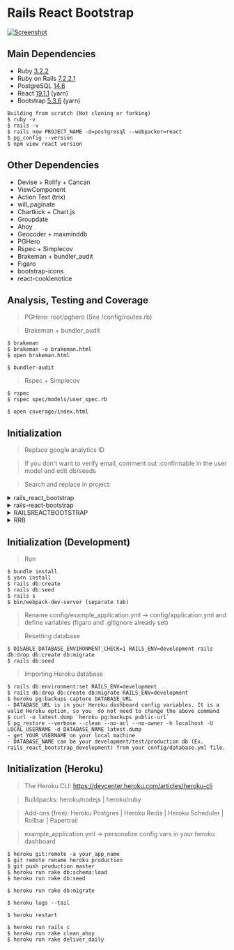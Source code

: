 # Rails React Bootstrap

[![Screenshot](http://www.couriernewjersey.com/images/github-screenshot.png)](https://rails-react-bootstrap.herokuapp.com)


## Main Dependencies

* Ruby [3.2.2](https://www.ruby-lang.org/en/downloads/releases/)
* Ruby on Rails [7.2.2.1](https://rubygems.org/gems/rails/versions)
* PostgreSQL [14.6](https://www.postgresql.org/support/versioning/)
* React [19.1.1](https://reactjs.org/versions/) (yarn)
* Bootstrap [5.3.6](https://getbootstrap.com/docs/versions/) (yarn)
```
Building from scratch (Not cloning or forking)
$ ruby -v
$ rails -v
$ rails new PROJECT_NAME -d=postgresql --webpacker=react
$ pg_config --version
$ npm view react version
```


## Other Dependencies

* Devise + Rolify + Cancan
* ViewComponent
* Action Text (trix)
* will_paginate
* Chartkick + Chart.js
* Groupdate
* Ahoy
* Geocoder + maxminddb
* PGHero
* Rspec + Simplecov
* Brakeman + bundler_audit
* Figaro
* bootstrap-icons
* react-cookienotice


## Analysis, Testing and Coverage

> PGHero: root/pghero (See /config/routes.rb)

> Brakeman + bundler_audit
```
$ brakeman
$ brakeman -o brakeman.html
$ open brakeman.html

$ bundler-audit
```
> Rspec + Simplecov
```
$ rspec
$ rspec spec/models/user_spec.rb

$ open coverage/index.html
```


## Initialization

> Replace google analytics ID

> If you don't want to verify email, comment out :confirmable in the user model and edit db/seeds

> Search and replace in project:

<details>
  <summary>rails_react_bootstrap</summary>

  1. config/cable.yml
  2. config/database.yml
  3. config/environments/production.rb
</details>

<details>
  <summary>rails-react-bootstrap</summary>

  1.  config/database.yml
  2.  config/environments/production.rb
  3.  package.json
  4.  app/javascript/packs/components/cookieBanner.jsx
  5.  app/views/devise/mailer/confirmation_instructions.html.erb
  6.  app/views/devise/mailer/email_changed.html.erb
  7.  app/views/devise/mailer/password_change.html.erb
  8.  app/views/devise/mailer/reset_password_instructions.html.erb
  9.  app/views/devise/mailer/unlock_instructions.html.erb
  10. app/views/layouts/mailer.html.erb
  11. app/views/layouts/application.html.erb
</details>

<details>
  <summary>RAILSREACTBOOTSTRAP</summary>

  1. app/mailers/application_mailer.rb
  2. config/application.rb
  3. config/database.yml
  4. config/initializers/devise.rb
</details>

<details>
  <summary>RRB</summary>

  1. app/views/devise/mailer/confirmation_instructions.html.erb
  2. app/views/pages/terms_and_conditions.html.erb
  3. app/views/pages/welcome.html.erb
  4. app/views/report_mailer/daily.html.erb
  5. app/views/shared/_footer.html.erb
</details>


## Initialization (Development)

> Run
```
$ bundle install
$ yarn install
$ rails db:create
$ rails db:seed
$ rails s
$ bin/webpack-dev-server (separate tab)
```

> Rename config/example_application.yml -> config/application.yml and define variables (figaro and .gitignore already set)

> Resetting database
```
$ DISABLE_DATABASE_ENVIRONMENT_CHECK=1 RAILS_ENV=development rails db:drop db:create db:migrate
$ rails db:seed
```
> Importing Heroku database
```
$ rails db:environment:set RAILS_ENV=development
$ rails db:drop db:create db:migrate RAILS_ENV=development
$ heroku pg:backups capture DATABASE_URL
- DATABASE_URL is in your Heroku dashboard config variables. It is a valid Heroku option, so you  do not need to change the above command
$ curl -o latest.dump `heroku pg:backups public-url`
$ pg_restore --verbose --clean --no-acl --no-owner -h localhost -U LOCAL_USERNAME -d DATABASE_NAME latest.dump
- get YOUR_USERNAME on your local machine
- DATABASE_NAME can be your development/test/production db (Ex. rails_react_bootstrap_development) from your config/database.yml file.
```


## Initialization (Heroku)

> The Heroku CLI: https://devcenter.heroku.com/articles/heroku-cli

> Buildpacks: heroku/nodejs | heroku/ruby

> Add-ons (free): Heroku Postgres | Heroku Redis | Heroku Scheduler | Rollbar | Papertrail

> example_application.yml -> personalize config vars in your heroku dashboard
```
$ heroku git:remote -a your_app_name
$ git remote rename heroku production
$ git push production master
$ heroku run rake db:schema:load
$ heroku run rake db:seed

$ heroku run rake db:migrate

$ heroku logs --tail

$ heroku restart

$ heroku run rails c
$ heroku run rake clean_ahoy
$ heroku run rake deliver_daily
```
